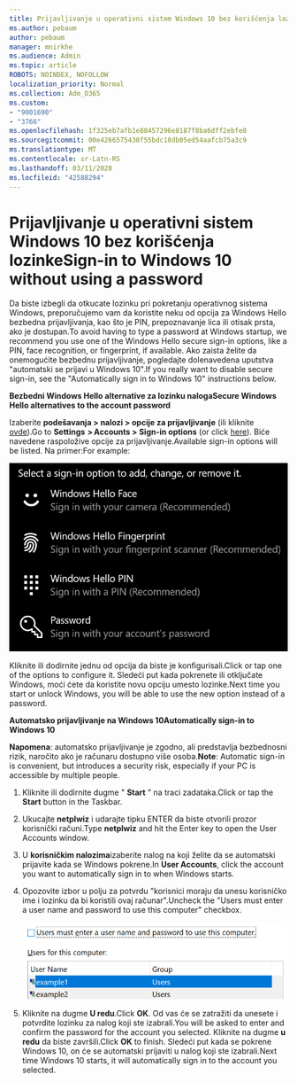 ```yaml
---
title: Prijavljivanje u operativni sistem Windows 10 bez korišćenja lozinke
ms.author: pebaum
author: pebaum
manager: mnirkhe
ms.audience: Admin
ms.topic: article
ROBOTS: NOINDEX, NOFOLLOW
localization_priority: Normal
ms.collection: Adm_O365
ms.custom:
- "9001690"
- "3766"
ms.openlocfilehash: 1f325eb7afb1e88457296e8187f8ba6dff2ebfe0
ms.sourcegitcommit: 00e4266575438f55bdc18db05ed54aafcb75a3c9
ms.translationtype: MT
ms.contentlocale: sr-Latn-RS
ms.lasthandoff: 03/11/2020
ms.locfileid: "42588294"
---
```

# <a name="sign-in-to-windows-10-without-using-a-password"></a><span data-ttu-id="6ac41-102">Prijavljivanje u operativni sistem Windows 10 bez korišćenja lozinke</span><span class="sxs-lookup"><span data-stu-id="6ac41-102">Sign-in to Windows 10 without using a password</span></span>

<span data-ttu-id="6ac41-103">Da biste izbegli da otkucate lozinku pri pokretanju operativnog sistema Windows, preporučujemo vam da koristite neku od opcija za Windows Hello bezbedna prijavljivanja, kao što je PIN, prepoznavanje lica ili otisak prsta, ako je dostupan.</span><span class="sxs-lookup"><span data-stu-id="6ac41-103">To avoid having to type a password at Windows startup, we recommend you use one of the Windows Hello secure sign-in options, like a PIN, face recognition, or fingerprint, if available.</span></span> <span data-ttu-id="6ac41-104">Ako zaista želite da onemogućite bezbednu prijavljivanje, pogledajte dolenavedena uputstva "automatski se prijavi u Windows 10".</span><span class="sxs-lookup"><span data-stu-id="6ac41-104">If you really want to disable secure sign-in, see the "Automatically sign in to Windows 10" instructions below.</span></span>

<span data-ttu-id="6ac41-105">**Bezbedni Windows Hello alternative za lozinku naloga**</span><span class="sxs-lookup"><span data-stu-id="6ac41-105">**Secure Windows Hello alternatives to the account password**</span></span>

<span data-ttu-id="6ac41-106">Izaberite **podešavanja > nalozi > opcije za prijavljivanje** (ili kliknite [ovde](ms-settings:signinoptions?activationSource=GetHelp)).</span><span class="sxs-lookup"><span data-stu-id="6ac41-106">Go to **Settings  > Accounts > Sign-in options** (or click [here](ms-settings:signinoptions?activationSource=GetHelp)).</span></span> <span data-ttu-id="6ac41-107">Biće navedene raspoložive opcije za prijavljivanje.</span><span class="sxs-lookup"><span data-stu-id="6ac41-107">Available sign-in options will be listed.</span></span> <span data-ttu-id="6ac41-108">Na primer:</span><span class="sxs-lookup"><span data-stu-id="6ac41-108">For example:</span></span>

![Opcije za prijavljivanje.](media/sign-in-options.png)

<span data-ttu-id="6ac41-110">Kliknite ili dodirnite jednu od opcija da biste je konfigurisali.</span><span class="sxs-lookup"><span data-stu-id="6ac41-110">Click or tap one of the options to configure it.</span></span> <span data-ttu-id="6ac41-111">Sledeći put kada pokrenete ili otključate Windows, moći ćete da koristite novu opciju umesto lozinke.</span><span class="sxs-lookup"><span data-stu-id="6ac41-111">Next time you start or unlock Windows, you will be able to use the new option instead of a password.</span></span> 

<span data-ttu-id="6ac41-112">**Automatsko prijavljivanje na Windows 10**</span><span class="sxs-lookup"><span data-stu-id="6ac41-112">**Automatically sign-in to Windows 10**</span></span>

<span data-ttu-id="6ac41-113">**Napomena**: automatsko prijavljivanje je zgodno, ali predstavlja bezbednosni rizik, naročito ako je računaru dostupno više osoba.</span><span class="sxs-lookup"><span data-stu-id="6ac41-113">**Note**: Automatic sign-in is convenient, but introduces a security risk, especially if your PC is accessible by multiple people.</span></span> 

1. <span data-ttu-id="6ac41-114">Kliknite ili dodirnite dugme " **Start** " na traci zadataka.</span><span class="sxs-lookup"><span data-stu-id="6ac41-114">Click or tap the **Start** button in the Taskbar.</span></span>

2. <span data-ttu-id="6ac41-115">Ukucajte **netplwiz** i udarajte tipku ENTER da biste otvorili prozor korisnički računi.</span><span class="sxs-lookup"><span data-stu-id="6ac41-115">Type **netplwiz** and hit the Enter key to open the User Accounts window.</span></span>

3. <span data-ttu-id="6ac41-116">U **korisničkim nalozima**izaberite nalog na koji želite da se automatski prijavite kada se Windows pokrene.</span><span class="sxs-lookup"><span data-stu-id="6ac41-116">In **User Accounts**, click the account you want to automatically sign in to when Windows starts.</span></span>

4. <span data-ttu-id="6ac41-117">Opozovite izbor u polju za potvrdu "korisnici moraju da unesu korisničko ime i lozinku da bi koristili ovaj računar".</span><span class="sxs-lookup"><span data-stu-id="6ac41-117">Uncheck the "Users must enter a user name and password to use this computer" checkbox.</span></span>

    ![Korisnici moraju da unesu opciju "korisničko ime" i "lozinka".](media/users-must-enter-username.png)

5. <span data-ttu-id="6ac41-119">Kliknite na dugme **U redu**.</span><span class="sxs-lookup"><span data-stu-id="6ac41-119">Click **OK**.</span></span> <span data-ttu-id="6ac41-120">Od vas će se zatražiti da unesete i potvrdite lozinku za nalog koji ste izabrali.</span><span class="sxs-lookup"><span data-stu-id="6ac41-120">You will be asked to enter and confirm the password for the account you selected.</span></span> <span data-ttu-id="6ac41-121">Kliknite na dugme **u redu** da biste završili.</span><span class="sxs-lookup"><span data-stu-id="6ac41-121">Click **OK** to finish.</span></span> <span data-ttu-id="6ac41-122">Sledeći put kada se pokrene Windows 10, on će se automatski prijaviti u nalog koji ste izabrali.</span><span class="sxs-lookup"><span data-stu-id="6ac41-122">Next time Windows 10 starts, it will automatically sign in to the account you selected.</span></span>
